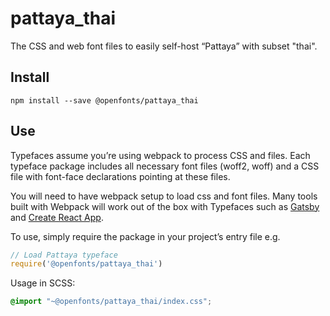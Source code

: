
# pattaya_thai

The CSS and web font files to easily self-host “Pattaya” with subset "thai".

## Install

`npm install --save @openfonts/pattaya_thai`

## Use

Typefaces assume you’re using webpack to process CSS and files. Each typeface
package includes all necessary font files (woff2, woff) and a CSS file with
font-face declarations pointing at these files.

You will need to have webpack setup to load css and font files. Many tools built
with Webpack will work out of the box with Typefaces such as [Gatsby](https://github.com/gatsbyjs/gatsby)
and [Create React App](https://github.com/facebookincubator/create-react-app).

To use, simply require the package in your project’s entry file e.g.

```javascript
// Load Pattaya typeface
require('@openfonts/pattaya_thai')
```

Usage in SCSS:
```scss
@import "~@openfonts/pattaya_thai/index.css";
```
